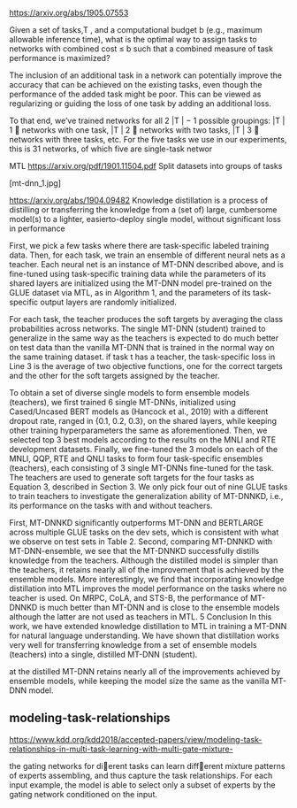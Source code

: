 

https://arxiv.org/abs/1905.07553

Given a set of tasks,T , and a computational budget b (e.g., maximum allowable
inference time), what is the optimal way to assign tasks to
networks with combined cost ≤ b such that a combined
measure of task performance is maximized?

The inclusion of an additional task in a network can potentially
improve the accuracy that can be achieved on the existing
tasks, even though the performance of the added task might
be poor. This can be viewed as regularizing or guiding the
loss of one task by adding an additional loss.

 To
that end, we’ve trained networks for all 2
|T | − 1 possible
groupings:
|T |
1

networks with one task,
|T |
2

networks
with two tasks,
|T |
3

networks with three tasks, etc. For the
five tasks we use in our experiments, this is 31 networks, of
which five are single-task networ

MTL
https://arxiv.org/pdf/1901.11504.pdf
Split datasets into groups of tasks

[mt-dnn_1.jpg]

https://arxiv.org/abs/1904.09482
Knowledge distillation is a process of distilling or transferring the knowledge from a (set of)
large, cumbersome model(s) to a lighter, easierto-deploy single model, without significant loss in
performance


First, we pick a few tasks where there are task-specific labeled training data.
Then, for each task, we train an ensemble of different neural nets as a teacher. Each neural net is
an instance of MT-DNN described above, and is fine-tuned using task-specific training data
while the parameters of its shared layers are initialized using the MT-DNN model pre-trained on
the GLUE dataset via MTL, as in Algorithm 1, and the parameters of its task-specific output layers are
randomly initialized.

For each task, the teacher produces the soft targets by averaging the class probabilities across networks. The single
MT-DNN (student) trained to generalize in the same way as the teachers is expected to do much better on test data
than the vanilla MT-DNN that is trained in the normal way on the same training dataset. if task t has a teacher,
the task-specific loss in Line 3 is the average of two objective functions, one for the correct targets and the other
for the soft targets assigned by the teacher.

To obtain a set of diverse single models to form ensemble models (teachers), we first trained 6 single MT-DNNs, initialized using Cased/Uncased
BERT models as (Hancock et al., 2019) with a different dropout rate, ranged in {0.1, 0.2, 0.3}, on the shared layers,
while keeping other training hyperparameters the same as aforementioned. Then, we selected top 3 best models according
to the results on the MNLI and RTE development datasets. Finally, we fine-tuned the 3 models on each of the
MNLI, QQP, RTE and QNLI tasks to form four task-specific ensembles (teachers), each consisting of 3 single MT-DNNs
fine-tuned for the task. The teachers are used to generate soft targets for
the four tasks as Equation 3, described in Section 3. We only pick four out of nine GLUE tasks
to train teachers to investigate the generalization ability of MT-DNNKD, i.e., its performance on the tasks with and
 without teachers.

 First, MT-DNNKD significantly
outperforms MT-DNN and BERTLARGE across
multiple GLUE tasks on the dev sets, which is
consistent with what we observe on test sets in
Table 2. Second, comparing MT-DNNKD with
MT-DNN-ensemble, we see that the MT-DNNKD
successfully distills knowledge from the teachers.
Although the distilled model is simpler than the
teachers, it retains nearly all of the improvement
that is achieved by the ensemble models. More interestingly, we find that incorporating knowledge
distillation into MTL improves the model performance on the tasks where no teacher is used. On
MRPC, CoLA, and STS-B, the performance of
MT-DNNKD is much better than MT-DNN and is
close to the ensemble models although the latter
are not used as teachers in MTL.
5 Conclusion
In this work, we have extended knowledge distillation to MTL in training a MT-DNN for natural language understanding. We have shown that distillation works very well for transferring knowledge
from a set of ensemble models (teachers) into a
single, distilled MT-DNN (student).

at the distilled MT-DNN retains
nearly all of the improvements achieved by ensemble models, while keeping the model size the same
as the vanilla MT-DNN model.

modeling-task-relationships
---------------------------
https://www.kdd.org/kdd2018/accepted-papers/view/modeling-task-relationships-in-multi-task-learning-with-multi-gate-mixture-

the gating networks for dierent tasks can learn different mixture patterns of experts assembling, and thus
capture the task relationships. For each input example, the model is able to select only a
subset of experts by the gating network conditioned on the input.